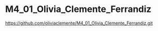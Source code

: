 # M4_01_Olivia_Clemente_Ferrandiz
https://github.com/oliviaclemente/M4_01_Olivia_Clemente_Ferrandiz.git
